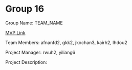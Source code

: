 # Group 16
Group Name: TEAM_NAME

[MVP Link](https://docs.google.com/document/d/1_WjqWjOyOFAfaJ-uEPSrsKRdiPTJNP8NNb80Qa9RvAo/edit?usp=sharing)

Team Members: afnanfd2, gkk2, jkochan3, kairh2, lhdou2

Project Manager: rwuh2, yiliang6

Project Description: 
